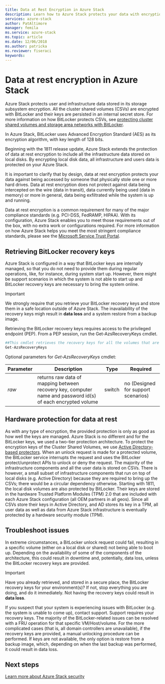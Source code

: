 ```yaml
---
title: Data at Rest Encryption in Azure Stack
description: Learn how to Azure Stack protects your data with encryption at rest
services: azure-stack
author: PatAltimore
manager: femila
ms.service: azure-stack
ms.topic: article
ms.date: 12/06/2018
ms.author: patricka
ms.reviewer: fiseraci
keywords:
---
```


# Data at rest encryption in Azure Stack

Azure Stack protects user and infrastructure data stored in its storage subsystem encryption. All the cluster shared volumes (CSVs) are encrypted with BitLocker and their keys are persisted in an internal secret store. For more information on how BitLocker protects CSVs, see [protecting cluster shared volumes and storage area networks with BitLocker](https://docs.microsoft.com/en-us/windows/security/information-protection/bitlocker/protecting-cluster-shared-volumes-and-storage-area-networks-with-bitlocker).

In Azure Stack, BitLocker uses Advanced Encryption Standard (AES) as its encryption algorithm, with key length of 128 bits.

Beginning with the 1811 release update, Azure Stack extends the protection of data at rest encryption to include all the infrastructure data stored on local disks. By encrypting local disk data, all infrastructure and users data is protected on your Azure Stack.

It is important to clarify that by design, data at rest encryption protects your data against being accessed by someone that physically stole one or more hard drives. Data at rest encryption does not protect against data being intercepted on the wire (data in transit), data currently being used (data in memory) or more in general, data being exfiltrated while the system is up and running.

Data at rest encryption is a common requirement for many of the major compliance standards (e.g. PCI-DSS, FedRAMP, HIPAA). With its configuration, Azure Stack enables you to meet those requirements out of the box, with no extra work or configurations required. For more information on how Azure Stack helps you meet the most stringent compliance standards, please see the [Microsoft Service Trust Portal](https://aka.ms/AzureStackCompliance).

## Retrieving BitLocker recovery keys

Azure Stack is configured in a way that BitLocker keys are internally managed, so that you do not need to provide them during regular operations, like, for instance, during system start up. However, there might be support scenarios in which the system is not able to start up and BitLocker recovery keys are necessary to bring the system online.  

> [!IMPORTANT]
> We strongly require that you retrieve your BitLocker recovery keys and store them in a safe location outside of Azure Stack. The inavailability of the recovery keys migh result in **data loss** and a system restore from a backup image.

Retrieving the BitLocker recovery keys requires access to the privileged endpoint (PEP). From a PEP session, run the Get-AzsRecoveryKeys cmdlet.

```powershell
##This cmdlet retrieves the recovery keys for all the volumes that are encrypted with BitLocker.
Get-AzsRecoveryKeys
```

Optional parameters for *Get-AzsRecoveryKeys* cmdlet:

| Parameter | Description | Type | Required |
|---------|---------|---------|---------|
|*raw* | returns raw data of mapping between recovery key, computer name and password id(s) of each encrypted volume  | switch | no (Designed for support scenarios)| 

## Hardware protection for data at rest

As with any type of encryption, the provided protection is only as good as how well the keys are managed. Azure Stack is no different and for the BitLocker keys, we used a two-tier protection architecture. 
To protect the encryption keys of the Cluster Shared Volumes, we use [Active Directory-based protectors](https://docs.microsoft.com/en-us/windows/security/information-protection/bitlocker/protecting-cluster-shared-volumes-and-storage-area-networks-with-bitlocker#a-href-idconfiguring-bitlocker-on-cluster-shared-volumes-aconfiguring-bitlocker-on-cluster-shared-volumes). When an unlock request is made for a protected volume, the BitLocker service interrupts the request and uses the BitLocker protect/unprotect APIs to unlock or deny the request.
The majority of the infrastructure components and all the user data is stored on CSVs. There is however, a small subset of infrastructure components that run on top of local disks (e.g. Active Directory) because they are required to bring up the CSVs; there would be a circular dependency otherwise. Starting with 1811, the local disk volumes are  also protected by BitLocker. Their keys are stored in the hardware Trusted Platform Modules (TPM) 2.0 that are included with each Azure Stack configuration (all OEM partners in all geos).
Since all CSVs store their keys in Active Directory, and AD stores its key in a TPM, all user data as well as data from Azure Stack infrastructure is eventually protected by a hardware security module (TPM).

## Troubleshoot issues

In extreme circumstances, a BitLocker unlock request could fail, resulting in a specific volume (either on a local disk or shared) not being able to boot up. Depending on the availability of some of the components of the architecture, this could result in downtime and, potentially, data loss, unless the BitLocker recovery keys are provided.

> [!IMPORTANT]
> Have you already retrieved, and stored in a secure place, the BitLocker recovery keys for your environment(s)? If not, stop everything you are doing, and do it immediately. Not having the recovery keys could result in **data loss**.

If you suspect that your system is experiencing issues with BitLocker (e.g. the system is unable to come up), contact support. Support requires your recovery keys. The majority of the BitLocker-related issues can be resolved with a FRU operation for that specific VM/Host/volume. For the more complicated cases (that is, all domain controllers are unavailable), if the recovery keys are provided, a manual unlocking procedure can be performed. If keys are not available, the only option is restore from a backup image, which, depending on when the last backup was performed, it could result in data loss.

## Next steps

[Learn more about Azure Stack security](azure-stack-security-foundations.md)